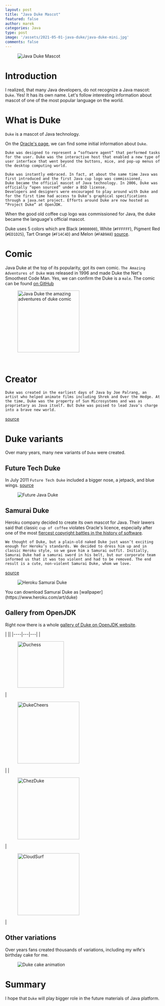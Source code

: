 ```yaml
---
layout: post
title: "Java Duke Mascot"
featured: false
author: marek
categories: Java
type: post
image: '/assets/2021-05-01-java-duke/java-duke-mini.jpg'
comments: false
---
```


<figure>
  <img src="/assets/2021-05-01-java-duke/java-duke.jpg" alt="Java Duke Mascot" />
</figure>


# Introduction

I realized, that many Java developers, do not recognize a Java mascot: `Duke`. Yes! It has its own name. 
Let's follow interesting information about mascot of one of the most popular language on the world.

# What is Duke 
`Duke` is a mascot of Java technology. 

On the [Oracle's page](https://www.oracle.com/java/duke/), we can find some initial information about `Duke`.
```
Duke was designed to represent a “software agent” that performed tasks for the user. Duke was the interactive host that enabled a new type of user interface that went beyond the buttons, mice, and pop-up menus of the desktop computing world.

Duke was instantly embraced. In fact, at about the same time Java was first introduced and the first Java cup logo was commissioned, 
Duke became the official mascot of Java technology. In 2006, Duke was officially “open sourced” under a BSD license. 
Developers and designers were encouraged to play around with Duke and for the first time had access to Duke’s graphical specifications
through a java.net project. Efforts around Duke are now hosted as “Project Duke” at OpenJDK.
```

When the good old coffee cup logo was commissioned for Java, the duke became the language's official mascot.

Duke uses 5 colors which are Black (`#000000`), White (`#FFFFFF`), Pigment Red (`#ED1D25`), Tart Orange (`#F14C4D`) and Melon (`#FAB9A8`) [source](https://www.schemecolor.com/duke-java-mascot-colors.php).

# Comic 
Java Duke at the top of its popularity, got its own comic.
`The Amazing Adventures of Duke` was released in 1996 and made Duke the Net's Smoothest Code Man. Yes, we can confirm the Duke is a `male`.
The comic can be found [on GitHub](https://github.com/jcp-org/jcp-ec/blob/master/files/java.net-archive/AmazingAdventuresOfDuke.pdf)

<figure>
  <img src="/assets/2021-05-01-java-duke/java-duke-the-amazing-adventures-of-duke.png" width="200" alt="Java Duke the amazing adventures of duke comic" />
</figure>
<br />

# Creator
```
Duke was created in the earliest days of Java by Joe Palrang, an artist who helped animate films including Shrek and Over the Hedge. At the time, Duke was the property of Sun Microsystems and was as proprietary as Java itself. But Duke was poised to lead Java’s charge into a brave new world.
```
[source](https://www.oracle.com/java/duke/)

# Duke variants 
Over many years, many new variants of `Duke` were created.

## Future Tech Duke 
In July 2011 `Future Tech Duke` included a bigger nose, a jetpack, and blue wings. [source](https://web.archive.org/web/20110820081222/http://blogs.oracle.com/java/entry/future_tech_duke)
<figure>
  <img src="/assets/2021-05-01-java-duke/future-tech-duke.jpg" alt="Future Java Duke" />
</figure>

## Samurai Duke
Heroku company decided to create its own mascot for Java. 
Their lawers said that classic `cup of coffee` violates Oracle's licence, especially after one of the most [fiercest copyright battles in the history of software](https://www.eff.org/cases/oracle-v-google).
```
We thought of Duke, but a plain-old naked Duke just wasn’t exciting enough for Heroku’s standards. We decided to dress him up and in classic Heroku style, so we gave him a Samurai outfit. Initially, Samurai Duke had a samurai sword in his belt, but our corporate team informed us that it was too violent and had to be removed. The end result is a cute, non-violent Samurai Duke, whom we love.
```
[source](https://blog.heroku.com/samurai-duke-and-the-legend-of-openjdk)

<figure>
  <img src="/assets/2021-05-01-java-duke/heroku-samurai-duke.png" alt="Heroku Samurai Duke" />
</figure>
You can download Samurai Duke as [wallpaper](https://www.heroku.com/art/duke)

## Gallery from OpenJDK
Right now there is a whole [gallery of Duke on OpenJDK website](https://wiki.openjdk.java.net/display/duke/Gallery).

| ||
|----|---|---|
|<figure>
<img src="/assets/2021-05-01-java-duke/gallery/Duchess.png" width="150" alt="Duchess" />
</figure>| <figure>
  <img src="/assets/2021-05-01-java-duke/gallery/DukeCheers.png" width="200" alt="DukeCheers" />
</figure> |
| <figure>
  <img src="/assets/2021-05-01-java-duke/gallery/ChezDuke.png" width="200" alt="ChezDuke" />
</figure> |<figure>
  <img src="/assets/2021-05-01-java-duke/gallery/CloudSurf.png" width="200" alt="CloudSurf" />
</figure> |






## Other variations
Over years fans created thousands of variations, including my wife's birthday cake for me. 

<figure>
  <img src="/assets/2021-05-01-java-duke/java-duke-cake-animation.gif" alt="Duke cake animation" />
</figure>

# Summary 
I hope that `Duke` will play bigger role in the future materials of Java platform. 





